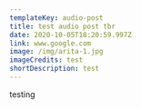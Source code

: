 ```yaml
---
templateKey: audio-post
title: test audio post tbr
date: 2020-10-05T18:20:59.997Z
link: www.google.com
image: /img/arita-1.jpg
imageCredits: test
shortDescription: test
---
```

testing